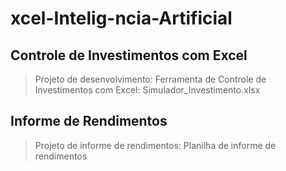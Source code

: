 # xcel-Intelig-ncia-Artificial

## Controle de Investimentos com Excel

> Projeto de desenvolvimento: Ferramenta de Controle de Investimentos com Excel:
> Simulador_Investimento.xlsx

## Informe de Rendimentos

>Projeto de informe de rendimentos:
> Planilha de informe de rendimentos

